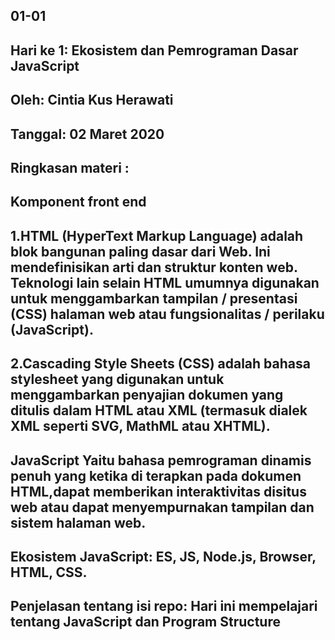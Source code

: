 ## 01-01

## Hari ke 1: Ekosistem dan Pemrograman Dasar JavaScript
## Oleh: Cintia Kus Herawati
## Tanggal: 02 Maret 2020
## Ringkasan materi :

## Komponent front end 
## 1.HTML (HyperText Markup Language) adalah blok bangunan paling dasar dari Web. Ini mendefinisikan arti dan struktur konten web. Teknologi lain selain HTML umumnya digunakan untuk menggambarkan tampilan / presentasi (CSS) halaman web atau fungsionalitas / perilaku (JavaScript).
## 2.Cascading Style Sheets (CSS) adalah bahasa stylesheet yang digunakan untuk menggambarkan penyajian dokumen yang ditulis dalam HTML atau XML (termasuk dialek XML seperti SVG, MathML atau XHTML).
## JavaScript Yaitu bahasa pemrograman dinamis penuh yang ketika di terapkan pada dokumen HTML,dapat memberikan interaktivitas disitus web atau dapat menyempurnakan tampilan dan sistem halaman web.
## Ekosistem JavaScript: ES, JS, Node.js, Browser, HTML, CSS.
## Penjelasan tentang isi repo: Hari ini mempelajari tentang JavaScript dan Program Structure


